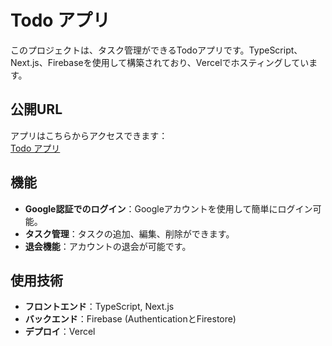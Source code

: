 # Todo アプリ

このプロジェクトは、タスク管理ができるTodoアプリです。TypeScript、Next.js、Firebaseを使用して構築されており、Vercelでホスティングしています。

## 公開URL
アプリはこちらからアクセスできます：  
[Todo アプリ](https://todo-sepia-gamma.vercel.app/auth/signin)

## 機能

- **Google認証でのログイン**：Googleアカウントを使用して簡単にログイン可能。
- **タスク管理**：タスクの追加、編集、削除ができます。
- **退会機能**：アカウントの退会が可能です。

## 使用技術
- **フロントエンド**：TypeScript, Next.js
- **バックエンド**：Firebase (AuthenticationとFirestore)
- **デプロイ**：Vercel

